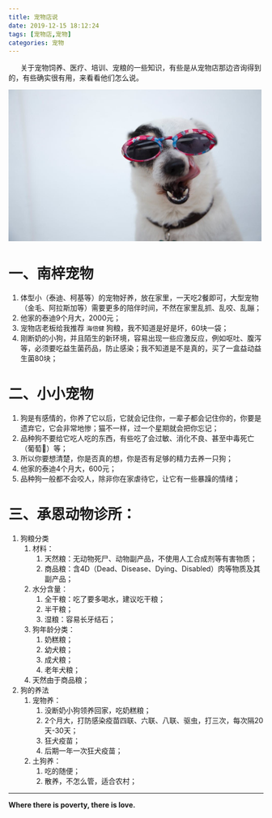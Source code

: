```yaml
---
title: 宠物店说
date: 2019-12-15 18:12:24
tags: [宠物店,宠物]
categories: 宠物
---
```


&nbsp;&nbsp;&nbsp;&nbsp;&nbsp;&nbsp;关于宠物饲养、医疗、培训、宠粮的一些知识，有些是从宠物店那边咨询得到的，有些确实很有用，来看看他们怎么说。

<img src="宠物店说/puppy.jpeg" width="500" height="300"/>

<!-- more -->

# 一、南梓宠物
1. 体型小（泰迪、柯基等）的宠物好养，放在家里，一天吃2餐即可，大型宠物（金毛、阿拉斯加等）需要更多的陪伴时间，不然在家里乱抓、乱咬、乱蹦；
2. 他家的泰迪9个月大，2000元；
3. 宠物店老板给我推荐 `海倍健` 狗粮，我不知道是好是坏，60块一袋；
4. 刚断奶的小狗，并且陌生的新环境，容易出现一些应激反应，例如呕吐、腹泻等，必须要吃益生菌药品，防止感染；我不知道是不是真的，买了一盒益动益生菌80块；

# 二、小小宠物
1. 狗是有感情的，你养了它以后，它就会记住你，一辈子都会记住你的，你要是遗弃它，它会非常地惨；猫不一样，过一个星期就会把你忘记；
2. 品种狗不要给它吃人吃的东西，有些吃了会过敏、消化不良、甚至中毒死亡（葡萄🍇）等；
3. 所以你要想清楚，你是否真的想，你是否有足够的精力去养一只狗；
4. 他家的泰迪4个月大，600元；
5. 品种狗一般都不会咬人，除非你在家虐待它，让它有一些暴躁的情绪；

# 三、承恩动物诊所：
1. 狗粮分类
    1. 材料：
        1. 天然粮：无动物死尸、动物副产品，不使用人工合成剂等有害物质；
        2. 商品粮：含4D（Dead、Disease、Dying、Disabled）肉等物质及其副产品；
    2. 水分含量：
        1. 全干粮：吃了要多喝水，建议吃干粮；
        2. 半干粮；
        3. 湿粮：容易长牙结石；
    3. 狗年龄分类：
        1. 奶糕粮；
        2. 幼犬粮；
        3. 成犬粮；
        4. 老年犬粮；
    4. 天然由于商品粮；
2. 狗的养法
    1. 宠物养：
        1. 没断奶小狗领养回家，吃奶糕粮；
        2. 2个月大，打防感染疫苗四联、六联、八联、驱虫，打三次，每次隔20天-30天；
        3. 狂犬疫苗；
        4. 后期一年一次狂犬疫苗；
    2. 土狗养：
        1. 吃的随便；
        2. 散养，不怎么管，适合农村；

- - -
<b>Where there is poverty, there is love.</b>